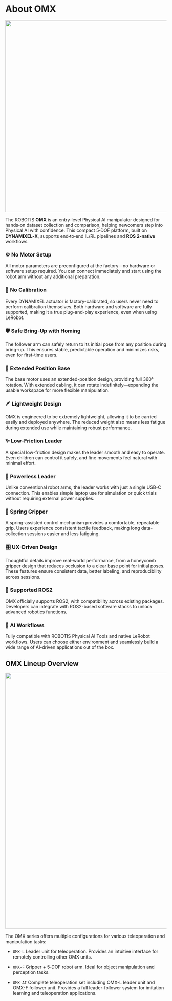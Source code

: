 # About OMX

<img src="/quick_start_guide/omx/main_image.webp" width="600"/>

The ROBOTIS **OMX** is an entry‑level Physical AI manipulator designed for hands‑on dataset collection and comparison, helping newcomers step into Physical AI with confidence. This compact 5‑DOF platform, built on **DYNAMIXEL‑X**, supports end‑to‑end IL/RL pipelines and **ROS 2‑native** workflows.

### ⚙️ No Motor Setup
All motor parameters are preconfigured at the factory—no hardware or software setup required. You can connect immediately and start using the robot arm without any additional preparation.

### 🔌 No Calibration
Every DYNAMIXEL actuator is factory-calibrated, so users never need to perform calibration themselves. Both hardware and software are fully supported, making it a true plug-and-play experience, even when using LeRobot.

### 🛡️ Safe Bring-Up with Homing
The follower arm can safely return to its initial pose from any position during bring-up. This ensures stable, predictable operation and minimizes risks, even for first-time users.

### 🧭 Extended Position Base
The base motor uses an extended-position design, providing full 360° rotation. With extended cabling, it can rotate indefinitely—expanding the usable workspace for more flexible manipulation.

### 🪶 Lightweight Design
OMX is engineered to be extremely lightweight, allowing it to be carried easily and deployed anywhere. The reduced weight also means less fatigue during extended use while maintaining robust performance.

### ✨ Low-Friction Leader
A special low-friction design makes the leader smooth and easy to operate. Even children can control it safely, and fine movements feel natural with minimal effort.

### 🔋 Powerless Leader
Unlike conventional robot arms, the leader works with just a single USB-C connection. This enables simple laptop use for simulation or quick trials without requiring external power supplies.

### 🎯 Spring Gripper
A spring-assisted control mechanism provides a comfortable, repeatable grip. Users experience consistent tactile feedback, making long data-collection sessions easier and less fatiguing.

### 🎛️ UX-Driven Design
Thoughtful details improve real-world performance, from a honeycomb gripper design that reduces occlusion to a clear base point for initial poses. These features ensure consistent data, better labeling, and reproducibility across sessions.

### 🤖 Supported ROS2
OMX officially supports ROS2, with compatibility across existing packages. Developers can integrate with ROS2-based software stacks to unlock advanced robotics functions.

### 🔄 AI Workflows
Fully compatible with ROBOTIS Physical AI Tools and native LeRobot workflows. Users can choose either environment and seamlessly build a wide range of AI-driven applications out of the box.

## OMX Lineup Overview

<img src="/overview/omx_models.png" width="800"/>

The OMX series offers multiple configurations for various teleoperation and manipulation tasks:

- `OMX-L`
  Leader unit for teleoperation. Provides an intuitive interface for remotely controlling other OMX units.

- `OMX-F`
  Gripper + 5‑DOF robot arm. Ideal for object manipulation and perception tasks.

- `OMX-AI`
  Complete teleoperation set including OMX-L leader unit and OMX-F follower unit.
  Provides a full leader-follower system for imitation learning and teleoperation applications.